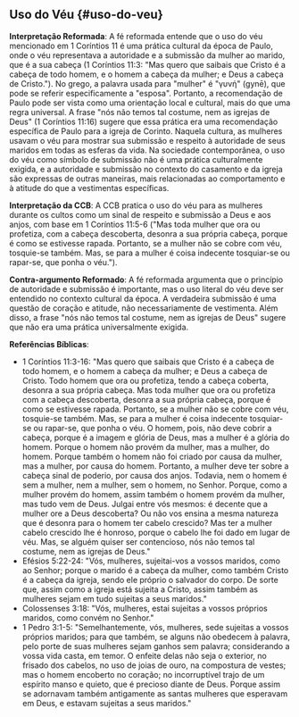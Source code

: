 ## Uso do Véu {#uso-do-veu}

**Interpretação Reformada**: A fé reformada entende que o uso do véu mencionado em 1 Coríntios 11 é uma prática cultural da época de Paulo, onde o véu representava a autoridade e a submissão da mulher ao marido, que é a sua cabeça (1 Coríntios 11:3: "Mas quero que saibais que Cristo é a cabeça de todo homem, e o homem a cabeça da mulher; e Deus a cabeça de Cristo."). No grego, a palavra usada para "mulher" é "γυνή" (gynē), que pode se referir especificamente a "esposa". Portanto, a recomendação de Paulo pode ser vista como uma orientação local e cultural, mais do que uma regra universal. A frase "nós não temos tal costume, nem as igrejas de Deus" (1 Coríntios 11:16) sugere que essa prática era uma recomendação específica de Paulo para a igreja de Corinto. Naquela cultura, as mulheres usavam o véu para mostrar sua submissão e respeito à autoridade de seus maridos em todas as esferas da vida. Na sociedade contemporânea, o uso do véu como símbolo de submissão não é uma prática culturalmente exigida, e a autoridade e submissão no contexto do casamento e da igreja são expressas de outras maneiras, mais relacionadas ao comportamento e à atitude do que a vestimentas específicas.

**Interpretação da CCB**: A CCB pratica o uso do véu para as mulheres durante os cultos como um sinal de respeito e submissão a Deus e aos anjos, com base em 1 Coríntios 11:5-6 ("Mas toda mulher que ora ou profetiza, com a cabeça descoberta, desonra a sua própria cabeça, porque é como se estivesse rapada. Portanto, se a mulher não se cobre com véu, tosquie-se também. Mas, se para a mulher é coisa indecente tosquiar-se ou rapar-se, que ponha o véu.").

**Contra-argumento Reformado**: A fé reformada argumenta que o princípio de autoridade e submissão é importante, mas o uso literal do véu deve ser entendido no contexto cultural da época. A verdadeira submissão é uma questão de coração e atitude, não necessariamente de vestimenta. Além disso, a frase "nós não temos tal costume, nem as igrejas de Deus" sugere que não era uma prática universalmente exigida.

**Referências Bíblicas**:
- 1 Coríntios 11:3-16: "Mas quero que saibais que Cristo é a cabeça de todo homem, e o homem a cabeça da mulher; e Deus a cabeça de Cristo. Todo homem que ora ou profetiza, tendo a cabeça coberta, desonra a sua própria cabeça. Mas toda mulher que ora ou profetiza com a cabeça descoberta, desonra a sua própria cabeça, porque é como se estivesse rapada. Portanto, se a mulher não se cobre com véu, tosquie-se também. Mas, se para a mulher é coisa indecente tosquiar-se ou rapar-se, que ponha o véu. O homem, pois, não deve cobrir a cabeça, porque é a imagem e glória de Deus, mas a mulher é a glória do homem. Porque o homem não provém da mulher, mas a mulher, do homem. Porque também o homem não foi criado por causa da mulher, mas a mulher, por causa do homem. Portanto, a mulher deve ter sobre a cabeça sinal de poderio, por causa dos anjos. Todavia, nem o homem é sem a mulher, nem a mulher, sem o homem, no Senhor. Porque, como a mulher provém do homem, assim também o homem provém da mulher, mas tudo vem de Deus. Julgai entre vós mesmos: é decente que a mulher ore a Deus descoberta? Ou não vos ensina a mesma natureza que é desonra para o homem ter cabelo crescido? Mas ter a mulher cabelo crescido lhe é honroso, porque o cabelo lhe foi dado em lugar de véu. Mas, se alguém quiser ser contencioso, nós não temos tal costume, nem as igrejas de Deus."
- Efésios 5:22-24: "Vós, mulheres, sujeitai-vos a vossos maridos, como ao Senhor; porque o marido é a cabeça da mulher, como também Cristo é a cabeça da igreja, sendo ele próprio o salvador do corpo. De sorte que, assim como a igreja está sujeita a Cristo, assim também as mulheres sejam em tudo sujeitas a seus maridos."
- Colossenses 3:18: "Vós, mulheres, estai sujeitas a vossos próprios maridos, como convém no Senhor."
- 1 Pedro 3:1-5: "Semelhantemente, vós, mulheres, sede sujeitas a vossos próprios maridos; para que também, se alguns não obedecem à palavra, pelo porte de suas mulheres sejam ganhos sem palavra; considerando a vossa vida casta, em temor. O enfeite delas não seja o exterior, no frisado dos cabelos, no uso de joias de ouro, na compostura de vestes; mas o homem encoberto no coração; no incorruptível trajo de um espírito manso e quieto, que é precioso diante de Deus. Porque assim se adornavam também antigamente as santas mulheres que esperavam em Deus, e estavam sujeitas a seus maridos."
